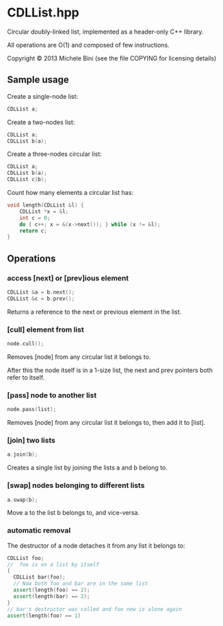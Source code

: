 CDLList.hpp
===========

Circular doubly-linked list, implemented as a header-only C++ library.

All operations are O(1) and composed of few instructions.

Copyright © 2013 Michele Bini (see the file COPYING for licensing details)

Sample usage
------------

Create a single-node list:

````C++
CDLList a;
````

Create a two-nodes list:

````C++
CDLList a;
CDLList b(a);
````

Create a three-nodes circular list:

````C++
CDLList a;
CDLList b(a);
CDLList c(b);
````

Count how many elements a circular list has:
````C++
void length(CDLList &l) {
    CDLList *x = &l;
    int c = 0;
    do { c++; x = &(x->next()); } while (x != &l);
    return c;
}
````


Operations
----------

### access [next] or [prev]ious element

````C++
CDLList &a = b.next();
CDLList &c = b.prev();
````
Returns a reference to the next or previous element in the list.

### [cull] element from list

````C++
node.cull();
````
Removes [node] from any circular list it belongs to.

After this the node itself is in a 1-size list, the next and prev pointers both refer to itself.

### [pass] node to another list

````C++
node.pass(list);
````
Removes [node] from any circular list it belongs to, then add it to [list].


### [join] two lists

````C++
a.join(b);
````
Creates a single list by joining the lists a and b belong to.

### [swap] nodes belonging to different lists

````C++
a.swap(b);
````
Move a to the list b belongs to, and vice-versa.

### automatic removal

The destructor of a node detaches it from any list it belongs to:

````C++
CDLList foo;
//  foo is on a list by itself
{
  CDLList bar(foo);
  // Now both foo and bar are in the same list
  assert(length(foo) == 2);
  assert(length(bar) == 2);
}
// bar's destructor was called and foo now is alone again
assert(length(foo) == 1)
````
